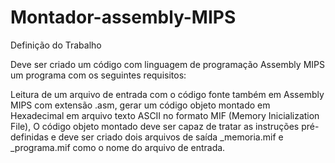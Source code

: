 # Montador-assembly-MIPS
Definição do Trabalho

Deve ser criado um código com linguagem de programação Assembly MIPS um programa com os seguintes requisitos:

Leitura de um arquivo de entrada com o código fonte também em Assembly MIPS com extensão .asm, gerar um código objeto montado em Hexadecimal em arquivo texto ASCII no formato MIF (Memory Inicialization File), O código objeto montado deve ser capaz de tratar as instruções pré-definidas e deve ser criado dois arquivos de saída _memoria.mif e _programa.mif como o nome do arquivo de entrada.
